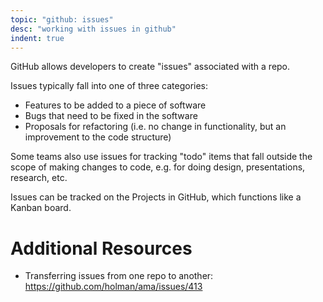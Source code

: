 ```yaml
---
topic: "github: issues"
desc: "working with issues in github"
indent: true
---
```


GitHub allows developers to create "issues" associated with a repo.

Issues typically fall into one of three categories:
* Features to be added to a piece of software
* Bugs that need to be fixed in the software
* Proposals for refactoring (i.e. no change in functionality, but an improvement to the code structure)

Some teams also use issues for tracking "todo" items that fall outside the scope of making changes to code, e.g. for doing design, presentations, research, etc. 

Issues can be tracked on the Projects in GitHub, which functions like a Kanban board.

# Additional Resources

* Transferring issues from one repo to another: <https://github.com/holman/ama/issues/413>
